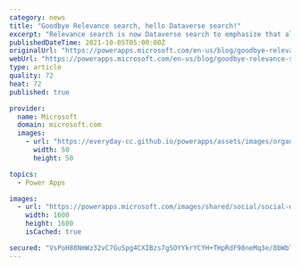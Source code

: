 ```yaml
---
category: news
title: "Goodbye Relevance search, hello Dataverse search!"
excerpt: "Relevance search is now Dataverse search to emphasize that all data within Dataverse is searchable. The same powerful capabilities of Relevance search will continue and we are committed to make Dataverse search even better, starting with a new configuration experience in the maker portal."
publishedDateTime: 2021-10-05T05:00:00Z
originalUrl: "https://powerapps.microsoft.com/en-us/blog/goodbye-relevance-search-hello-dataverse-search/"
webUrl: "https://powerapps.microsoft.com/en-us/blog/goodbye-relevance-search-hello-dataverse-search/"
type: article
quality: 72
heat: 72
published: true

provider:
  name: Microsoft
  domain: microsoft.com
  images:
    - url: "https://everyday-cc.github.io/powerapps/assets/images/organizations/microsoft.com-50x50.jpg"
      width: 50
      height: 50

topics:
  - Power Apps

images:
  - url: "https://powerapps.microsoft.com/images/shared/social/social-default-image.png"
    width: 1600
    height: 1600
    isCached: true

secured: "VsPoH88NmWz32vC7GuSpg4CXIBzs7gSOYYkrYCYH+THpRdF98neMq3e/8bWbTqo187mh9XTFmklxFomMBV7G7AwlBk1luatjBhRqMqRFKyviQg4D6FC5GOE0wmNK9upLuriE7QIAonHSAS9Ro2PtdzxSGPJgnWn+dRQ9p8y6bTuP/wKBJz4hKYkLX7tiZnV9dm0tsfllMMpLJRYOCHn5Q8hyg/dlnNHiWPS7wmtXnohZmzmsr4WXwX0rr+TAG3pSxmY8aLFkuT+l4x+TsSV9PME1nU3YnZdBwB56+MuxNJwAEO1SL2ApC62SYeB0eokUQqgapAdsFE02NYHGLee/CPHlQM89VB4kHragaP1yYDQ=;0r0oa5kqrnvkdRiGhgdZVA=="
---
```


